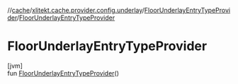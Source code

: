 //[cache](../../../index.md)/[xlitekt.cache.provider.config.underlay](../index.md)/[FloorUnderlayEntryTypeProvider](index.md)/[FloorUnderlayEntryTypeProvider](-floor-underlay-entry-type-provider.md)

# FloorUnderlayEntryTypeProvider

[jvm]\
fun [FloorUnderlayEntryTypeProvider](-floor-underlay-entry-type-provider.md)()
